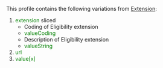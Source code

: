 This profile contains the following variations from [Extension](http://hl7.org/fhir/R4/Extension):

1. <span style='color:green'> extension </span>  sliced
   * Coding of Eligibility extension
   * <span style='color:green'> valueCoding </span> 
   * Description of Eligibility extension
   * <span style='color:green'> valueString </span> 
1. <span style='color:green'> url </span> 
1. <span style='color:green'> value[x] </span> 